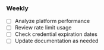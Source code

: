 ### Weekly

- [ ] Analyze platform performance
- [ ] Review rate limit usage
- [ ] Check credential expiration dates
- [ ] Update documentation as needed
